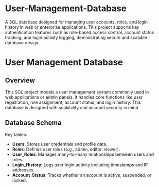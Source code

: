 # User-Management-Database
A SQL database designed for managing user accounts, roles, and login history in web or enterprise applications. This project supports key authentication features such as role-based access control, account status tracking, and login activity logging, demonstrating secure and scalable database design.

# User Management Database

## Overview
This SQL project models a user management system commonly used in web applications or admin panels. It handles core functions like user registration, role assignment, account status, and login history. This database is designed with scalability and account security in mind.

## Database Schema
Key tables:
- **Users**: Stores user credentials and profile data.
- **Roles**: Defines user roles (e.g., admin, editor, viewer).
- **User_Roles**: Manages many-to-many relationships between users and roles.
- **Login_History**: Logs user login activity including timestamps and IP addresses.
- **Account_Status**: Tracks whether an account is active, suspended, or locked.
